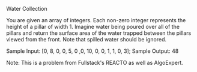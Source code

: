 Water Collection

You are given an array of integers. Each non-zero integer represents the height of a pillar of width 1. Imagine water being poured over all of the pillars and return the surface area of the water trapped between the pillars viewed from the front. Note that spilled water should be ignored.

Sample Input: [0, 8, 0, 0, 5, 0 ,0, 10, 0, 0, 1, 1, 0, 3];
Sample Output: 48

Note: This is a problem from Fullstack's REACTO as well as AlgoExpert.
